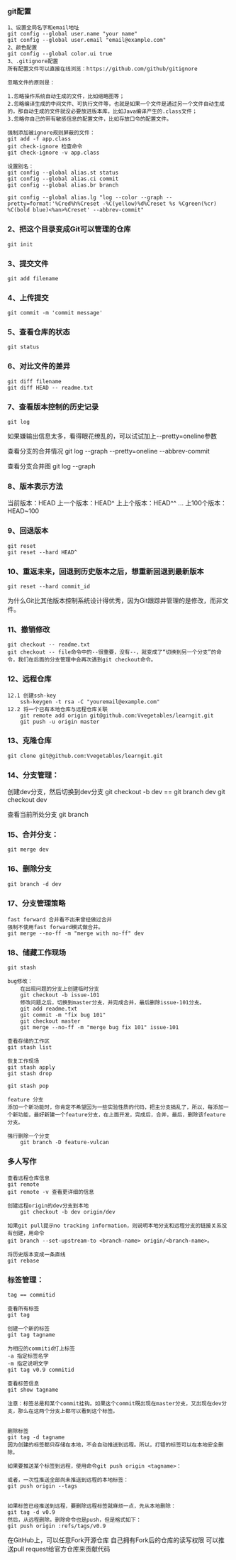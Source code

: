﻿### git配置
	1、设置全局名字和email地址
	git config --global user.name "your name"
	git config --global user.email "email@example.com"
	2、颜色配置
	git config --global color.ui true
	3、.gitignore配置
	所有配置文件可以直接在线浏览：https://github.com/github/gitignore

	忽略文件的原则是：

	1.忽略操作系统自动生成的文件，比如缩略图等；
	2.忽略编译生成的中间文件、可执行文件等，也就是如果一个文件是通过另一个文件自动生成的，那自动生成的文件就没必要放进版本库，比如Java编译产生的.class文件；
	3.忽略你自己的带有敏感信息的配置文件，比如存放口令的配置文件。
	
	强制添加被ignore规则屏蔽的文件：
	git add -f app.class
	git check-ignore 检查命令
	git check-ignore -v app.class

	设置别名：
	git config --global alias.st status
	git config --global alias.ci commit
	git config --global alias.br branch

	git config --global alias.lg "log --color --graph --pretty=format:'%Cred%h%Creset -%C(yellow)%d%Creset %s %Cgreen(%cr) %C(bold blue)<%an>%Creset' --abbrev-commit"

### 2、把这个目录变成Git可以管理的仓库
	git init

### 3、提交文件
	git add filename

### 4、上传提交
	git commit -m 'commit message'

### 5、查看仓库的状态
	git status

### 6、对比文件的差异
	git diff filename
	git diff HEAD -- readme.txt

### 7、查看版本控制的历史记录
	git log
如果嫌输出信息太多，看得眼花缭乱的，可以试试加上--pretty=oneline参数

查看分支的合并情况
	git log --graph --pretty=oneline --abbrev-commit

查看分支合并图
	git log --graph

### 8、版本表示方法
当前版本：HEAD
上一个版本：HEAD^
上上个版本：HEAD^^
...
上100个版本：HEAD~100

### 9、回退版本
	git reset
	git reset --hard HEAD^

### 10、重返未来，回退到历史版本之后，想重新回退到最新版本
	git reset --hard commit_id

为什么Git比其他版本控制系统设计得优秀，因为Git跟踪并管理的是修改，而非文件。

### 11、撤销修改
	git checkout -- readme.txt
	git checkout -- file命令中的--很重要，没有--，就变成了“切换到另一个分支”的命令，我们在后面的分支管理中会再次遇到git checkout命令。

### 12、远程仓库

	12.1 创建ssh-key
		ssh-keygen -t rsa -C "youremail@example.com"			
	12.2 将一个已有本地仓库与远程仓库关联
		git remote add origin git@github.com:Vvegetables/learngit.git
		git push -u origin master

### 13、克隆仓库
	git clone git@github.com:Vvegetables/learngit.git

### 14、分支管理：
创建dev分支，然后切换到dev分支
	git checkout -b dev
	==
	git branch dev
	git checkout dev

查看当前所处分支
git branch

### 15、合并分支：
	git merge dev

### 16、删除分支
	git branch -d dev

### 17、分支管理策略
	fast forward 合并看不出来曾经做过合并
	强制不使用fast forward模式做合并。
	git merge --no-ff -m "merge with no-ff" dev


### 18、储藏工作现场
	git stash
	
	bug修改：
		在出现问题的分支上创建临时分支
		git checkout -b issue-101
		修改问题之后，切换到master分支，并完成合并，最后删除issue-101分支。
		git add readme.txt
		git commit -m "fix bug 101"
		git checkout master
		git merge --no-ff -m "merge bug fix 101" issue-101

	查看存储的工作区
	git stash list

	恢复工作现场
	git stash apply
	git stash drop

	git stash pop

	feature 分支
	添加一个新功能时，你肯定不希望因为一些实验性质的代码，把主分支搞乱了，所以，每添加一个新功能，最好新建一个feature分支，在上面开发，完成后，合并，最后，删除该feature分支。

	强行删除一个分支
		git branch -D feature-vulcan


### 多人写作
	查看远程仓库信息
	git remote
	git remote -v 查看更详细的信息

	创建远程origin的dev分支到本地
		git checkout -b dev origin/dev

	如果git pull提示no tracking information，则说明本地分支和远程分支的链接关系没有创建，用命令
	git branch --set-upstream-to <branch-name> origin/<branch-name>。

	将历史版本变成一条直线
	git rebase

### 标签管理：
	tag == commitid

	查看所有标签
	git tag

	创建一个新的标签
	git tag tagname

	为相应的commitid打上标签
	-a 指定标签名字
	-m 指定说明文字
	git tag v0.9 commitid

	查看标签信息
	git show tagname

	注意：标签总是和某个commit挂钩。如果这个commit既出现在master分支，又出现在dev分支，那么在这两个分支上都可以看到这个标签。


	删除标签
	git tag -d tagname
	因为创建的标签都只存储在本地，不会自动推送到远程。所以，打错的标签可以在本地安全删除。

	如果要推送某个标签到远程，使用命令git push origin <tagname>：

	或者，一次性推送全部尚未推送到远程的本地标签：
	git push origin --tags


	如果标签已经推送到远程，要删除远程标签就麻烦一点，先从本地删除：
	git tag -d v0.9
	然后，从远程删除。删除命令也是push，但是格式如下：
	git push origin :refs/tags/v0.9


在GitHub上，可以任意Fork开源仓库
自己拥有Fork后的仓库的读写权限
可以推送pull request给官方仓库来贡献代码
